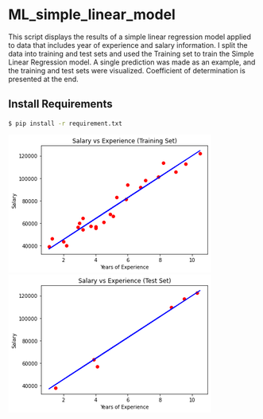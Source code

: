 # ML_simple_linear_model

This script displays the results of a simple linear regression model applied to data that includes year of experience and salary information.
I split the data into training and test sets and used the Training set to train the Simple Linear Regression model. A single prediction was made as an example, and the training and test sets were visualized. Coefficient of determination is presented at the end. 

## Install Requirements

```bash
$ pip install -r requirement.txt
```
![model's output](./training_set.png)
![model's output](./test_set.png)
